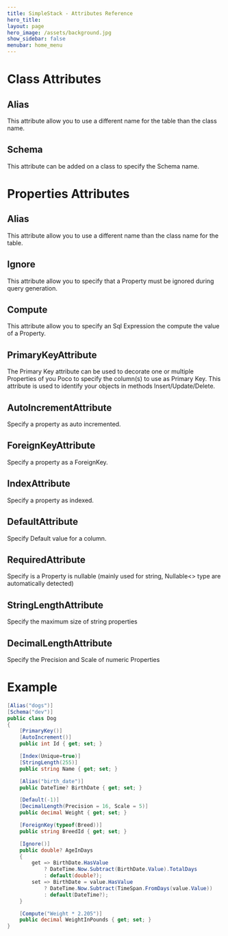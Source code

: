 ```yaml
---
title: SimpleStack - Attributes Reference
hero_title:
layout: page
hero_image: /assets/background.jpg
show_sidebar: false
menubar: home_menu
---
```


# Class Attributes
## Alias
This attribute allow you to use a different name for the table than the class name.
## Schema
This attribute can be added on a class to specify the Schema name.

# Properties Attributes
## Alias
This attribute allow you to use a different name than the class name for the table.
## Ignore
This attribute allow you to specify that a Property must be ignored during query generation.
## Compute
This attribute allow you to specify an Sql Expression the compute the value of a Property.
## PrimaryKeyAttribute
The Primary Key attribute can be used to decorate one or multiple Properties of you Poco to specify the column(s) to use as Primary Key.
This attribute is used to identify your objects in methods Insert/Update/Delete.
## AutoIncrementAttribute
Specify a property as auto incremented.
## ForeignKeyAttribute
Specify a property as a ForeignKey.
## IndexAttribute
Specify a property as indexed. 
## DefaultAttribute
Specify Default value for a column.
## RequiredAttribute
Specify is a Property is nullable (mainly used for string, Nullable<> type are automatically detected)
## StringLengthAttribute
Specify the maximum size of string properties
## DecimalLengthAttribute
Specify the Precision and Scale of numeric Properties
# Example
```csharp
[Alias("dogs")]
[Schema("dev")]
public class Dog
{
    [PrimaryKey()]
    [AutoIncrement()]
    public int Id { get; set; }

    [Index(Unique=true)]
    [StringLength(255)]
    public string Name { get; set; }

    [Alias("birth_date")]
    public DateTime? BirthDate { get; set; }

    [Default(-1)]
    [DecimalLength(Precision = 16, Scale = 5)]
    public decimal Weight { get; set; }    

    [ForeignKey(typeof(Breed))]
    public string BreedId { get; set; }

    [Ignore()]
    public double? AgeInDays
    {
        get => BirthDate.HasValue 
            ? DateTime.Now.Subtract(BirthDate.Value).TotalDays
            : default(double?);
        set => BirthDate = value.HasValue 
            ? DateTime.Now.Subtract(TimeSpan.FromDays(value.Value)) 
            : default(DateTime?);
    }    

    [Compute("Weight * 2.205")]
    public decimal WeightInPounds { get; set; }
}
```